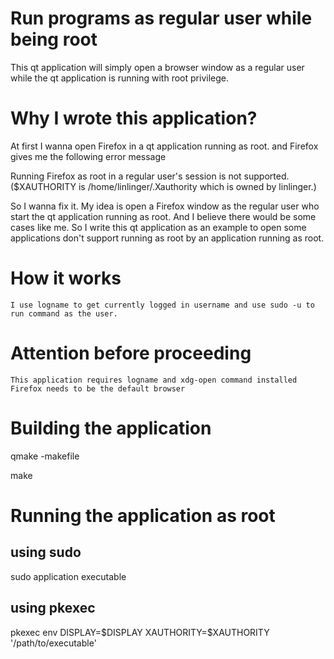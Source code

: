 # Run programs as regular user while being root

This qt application will simply  open a browser window as a regular user while the qt application is running with root privilege.


# Why I wrote this application?
At first I wanna open Firefox in a qt application running as root. and Firefox gives me the following error message

Running Firefox as root in a regular user's session is not supported.  ($XAUTHORITY is /home/linlinger/.Xauthority which is owned by linlinger.)

So I wanna fix it. My idea is open a Firefox window as the regular user who start the qt application running as root. And I believe there would be  some cases like me. So I write this qt application as an example to open some applications don't support running as root by an application running as root.

# How it works
	I use logname to get currently logged in username and use sudo -u to run command as the user.

# Attention before proceeding
	This application requires logname and xdg-open command installed
	Firefox needs to be the default browser

# Building the application
qmake -makefile

make

# Running the application as root

## using sudo

sudo application executable

## using pkexec
pkexec env DISPLAY=$DISPLAY XAUTHORITY=\$XAUTHORITY  '/path/to/executable'

